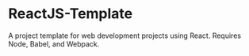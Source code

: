 # ReactJS-Template
A project template for web development projects using React. Requires Node, Babel, and Webpack.
